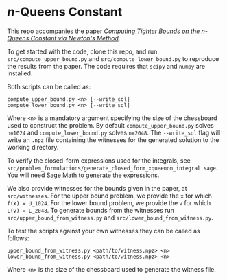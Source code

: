 # $n$-Queens Constant

This repo accompanies the paper [_Computing Tighter Bounds on the n-Queens Constant via Newton's Method_](https://web.stanford.edu/~boyd/papers/n_queens.html).

To get started with the code, clone this repo, and run `src/compute_upper_bound.py`
and `src/compute_lower_bound.py` to reproduce the results from the paper.
The code
requires that `scipy` and `numpy` are installed.

Both scripts can be called as:

    compute_upper_bound.py <n> [--write_sol]
    compute_lower_bound.py <n> [--write_sol]

Where `<n>` is a mandatory argument specifying the size of the chessboard used
to construct the problem. By default `compute_upper_bound.py` solves `n=1024`
and `compute_lower_bound.py` solves `n=2048`. The `--write_sol` flag will write
an `.npz` file containing the witnesses for the generated solution to the
working directory.

To verify the closed-form expressions used for the integrals, see
`src/problem_formulations/generate_closed_form_xqueenon_integral.sage`.
You will need [Sage Math](https://www.sagemath.org/) to generate the expressions.


We also provide witnesses for the bounds given in the paper, at `src/witnesses`.
For the upper bound problem, we provide the `x` for which `f(x) = U_1024`.
For the lower bound problem, we provide the `v` for which `L(v) = L_2048`.
To generate bounds from the witnesses run `src/upper_bound_from_witness.py` and
`src/lower_bound_from_witness.py`.

To test the scripts against your own witnesses they can be called as follows:

    upper_bound_from_witness.py <path/to/witness.npz> <n>
    lower_bound_from_witness.py <path/to/witness.npz> <n>

Where `<n>` is the size of the chessboard used to generate the witness file.
